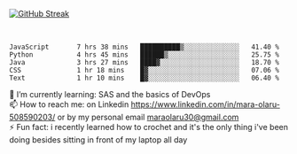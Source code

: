 

[![GitHub Streak](https://streak-stats.demolab.com?user=MaraxD&theme=tokyonight)](https://git.io/streak-stats)
 
 
 <br/>

<!--START_SECTION:waka-->

```text
JavaScript       7 hrs 38 mins   ██████████▒░░░░░░░░░░░░░░   41.40 %
Python           4 hrs 45 mins   ██████▒░░░░░░░░░░░░░░░░░░   25.75 %
Java             3 hrs 27 mins   ████▓░░░░░░░░░░░░░░░░░░░░   18.70 %
CSS              1 hr 18 mins    █▓░░░░░░░░░░░░░░░░░░░░░░░   07.06 %
Text             1 hr 10 mins    █▓░░░░░░░░░░░░░░░░░░░░░░░   06.40 %
```

<!--END_SECTION:waka-->
<!--[![willianrod's wakatime stats](https://github-readme-stats.vercel.app/api/wakatime?username=MaraxD)](https://github.com/anuraghazra/github-readme-stats)-->

🌱 I’m currently learning: SAS and the basics of DevOps<br/>
📫 How to reach me: on Linkedin https://www.linkedin.com/in/mara-olaru-508590203/ or by my personal email maraolaru30@gmail.com <br/>
⚡ Fun fact: i recently learned how to crochet and it's the only thing i've been doing besides sitting in front of my laptop all day <br/>
 
